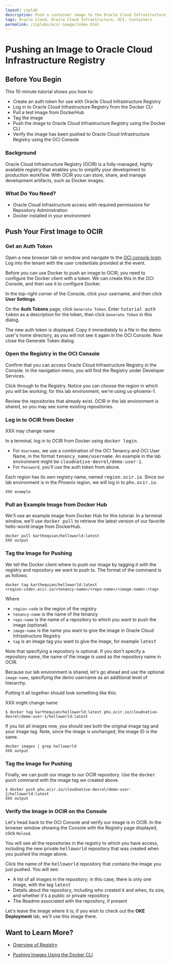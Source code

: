 ```yaml
---
layout: ziplab
description: Push a container image to the Oracle Cloud Infrastructure Registry
tags: Oracle Cloud, Oracle Cloud Infrastructure, OCI, Containers 
permalink: /ziplabs/ocir-image/index.html
---
```


# Pushing an Image to Oracle Cloud Infrastructure Registry #

## Before You Begin

This 10-minute tutorial shows you how to:

* Create an auth token for use with Oracle Cloud Infrastructure Registry
* Log in to Oracle Cloud Infrastructure Registry from the Docker CLI
* Pull a test image from DockerHub
* Tag the image
* Push the image to Oracle Cloud Infrastructure Registry using the Docker CLI
* Verify the image has been pushed to Oracle Cloud Infrastructure Registry using the OCI Console

### Background

Oracle Cloud Infrastructure Registry (OCIR) is a fully-managed, highly available registry that enables you to simplify your development to production workflow. With OCIR you can store, share, and manage development artifacts, such as Docker images.

### What Do You Need?

* Oracle Cloud Infrastructure access with required permissions for Repository Administration
* Docker installed in your environment 

## Push Your First Image to OCIR ##
  
### Get an Auth Token ###

Open a new browser tab or window and navigate to the [OCI console login](https://console.us-phoenix-1.oraclecloud.com/). Log into the tenant with the user credentials provided at the event.

Before you can use Docker to push an image to OCIR, you need to configure the Docker client with a token. We can create this in the OCI Console, and then use it to configure Docker.

In the top-right corner of the Console, click your username, and then click **User Settings**.

[](img/)

On the **Auth Tokens** page, click `Generate Token`. Enter <samp>tutorial auth token</samp> as a description for the token, then click `Generate Token` in this dialog.

[](img/)

The new auth token is displayed. Copy it immediately to a file in the demo user's home directory, as you will not see it again in the OCI Console. Now close the Generate Token dialog.

### Open the Registry in the OCI Console ###

Confirm that you can access Oracle Cloud Infrastructure Registry in the Console. In the navigation menu, you will find the Registry under Developer Services.

[](img/)

Click through to the Registry. Notice you can choose the region in which you will be working; for this lab environment, we're using us-phoenix-1. 

[](img/)

Review the repositories that already exist. OCIR in the lab environment is shared, so you may see some existing repositories.

### Log in to OCIR from Docker ###

XXX may change name

In a terminal, log in to OCIR from Docker using <samp>docker login</samp>.

* For `Username`, we use a combination of the OCI Tenancy and OCI User Name, in the format <samp> tenancy_name/username</samp>. An example in the lab environment might be <samp>cloudnative-devrel/demo-user-1</samp>.
* For `Password`, you'll use the auth token from above.

Each region has its own registry name, named <samp>region.ocir.io</samp>. Since our lab environment is in the Phoenix region, we will log in to <samp>phx.ocir.io</samp>. 

```
XXX example
```

### Pull an Example Image from Docker Hub ###

We'll use an example image from Docker Hub for this tutorial. In a terminal window, we'll use <samp>docker pull</samp> to retrieve the latest version of our favorite hello-world image from DockerHub.

```
docker pull karthequian/helloworld:latest
XXX output
```

### Tag the Image for Pushing ###

We tell the Docker client where to push our image by tagging it with the registry and repository we want to push to. The format of the command is as follows:

```
docker tag karthequian/helloworld:latest
<region-code>.ocir.io/<tenancy-name>/<repo-name>/<image-name>:<tag>
```

Where

* `region-code` is the region of the registry
* `tenancy-name` is the name of the tenancy
* `repo-name` is the name of a repository to which you want to push the image (optional)
* `image-name` is the name you want to give the image in Oracle Cloud Infrastructure Registry
* `tag` is an image tag you want to give the image, for example <samp>latest</samp>

Note that specifying a repository is optional. If you don't specify a repository name, the name of the image is used as the repository name in OCIR.

Because our lab environment is shared, let's go ahead and use the optional `image-name`, specifying the demo username as an additional level of hierarchy.

Putting it all together should look something like this:

XXX might change name

```
$ docker tag karthequian/helloworld:latest phx.ocir.io/cloudnative-devrel/demo-user-1/helloworld:latest
```

If you list all images now, you should see both the original image tag and your image tag. Note, since the image is unchanged, the image ID is the same.

```
docker images | grep helloworld
XXX output
```

### Tag the Image for Pushing ###

Finally, we can push our image to our OCIR repository. Use the <samp>docker push</samp> command with the image tag we created above.

```
$ docker push phx.ocir.io/cloudnative-devrel/demo-user-1/helloworld:latest
XXX output
```

### Verify the Image in OCIR on the Console ###

Let's head back to the OCI Console and verify our image is in OCIR. In the browser window showing the Console with the Registry page displayed, click `Reload`.

You will see all the repositories in the registry to which you have access, including the new private <samp>helloworld</samp> repository that was created when you pushed the image above.

[](img/)

Click the name of the <samp>helloworld</samp> repository that contains the image you just pushed. You will see:

* A list of all images in the repository; in this case, there is only one image, with the tag <samp>latest</samp>
* Details about the repository, including who created it and when, its size, and whether it's a public or private repository
* The Readme associated with the repository, if present

[](img/)

Let's leave the image where it is; if you wish to check out the **OKE Deployment** lab, we'll use this image there.

## Want to Learn More? ##

* [Overview of Registry](https://docs.us-phoenix-1.oraclecloud.com/Content/Registry/Concepts/registryoverview.htm)

* [Pushing Images Using the Docker CLI](https://docs.us-phoenix-1.oraclecloud.com/Content/Registry/Tasks/registrypushingimagesusingthedockercli.htm)
